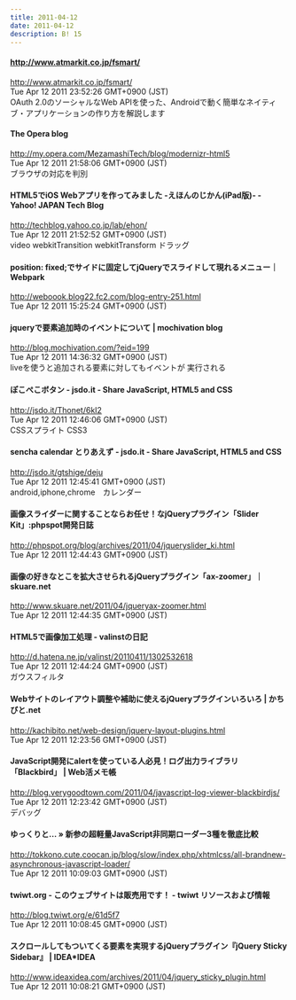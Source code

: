 ```yaml
---
title: 2011-04-12
date: 2011-04-12
description: B! 15
---
```


#### http://www.atmarkit.co.jp/fsmart/
http://www.atmarkit.co.jp/fsmart/<br>
Tue Apr 12 2011 23:52:26 GMT+0900 (JST)<br>
OAuth 2.0のソーシャルなWeb APIを使った、Androidで動く簡単なネイティブ・アプリケーションの作り方を解説します


#### The Opera blog
http://my.opera.com/MezamashiTech/blog/modernizr-html5<br>
Tue Apr 12 2011 21:58:06 GMT+0900 (JST)<br>
ブラウザの対応を判別


#### HTML5でiOS Webアプリを作ってみました -えほんのじかん(iPad版)- - Yahoo! JAPAN Tech Blog
http://techblog.yahoo.co.jp/lab/ehon/<br>
Tue Apr 12 2011 21:52:52 GMT+0900 (JST)<br>
video webkitTransition webkitTransform ドラッグ


####  position: fixed;でサイドに固定してjQueryでスライドして現れるメニュー｜Webpark
http://weboook.blog22.fc2.com/blog-entry-251.html<br>
Tue Apr 12 2011 15:25:24 GMT+0900 (JST)<br>


#### jqueryで要素追加時のイベントについて | mochivation blog
http://blog.mochivation.com/?eid=199<br>
Tue Apr 12 2011 14:36:32 GMT+0900 (JST)<br>
liveを使うと追加される要素に対してもイベントが 実行される


#### ぽこぺこボタン - jsdo.it - Share JavaScript, HTML5 and CSS
http://jsdo.it/Thonet/6kI2<br>
Tue Apr 12 2011 12:46:06 GMT+0900 (JST)<br>
CSSスプライト CSS3


#### sencha calendar とりあえず - jsdo.it - Share JavaScript, HTML5 and CSS
http://jsdo.it/gtshige/deju<br>
Tue Apr 12 2011 12:45:41 GMT+0900 (JST)<br>
android,iphone,chrome　カレンダー


#### 画像スライダーに関することならお任せ！なjQueryプラグイン「Slider Kit」:phpspot開発日誌
http://phpspot.org/blog/archives/2011/04/jqueryslider_ki.html<br>
Tue Apr 12 2011 12:44:43 GMT+0900 (JST)<br>


#### 画像の好きなとこを拡大させられるjQueryプラグイン「ax-zoomer」｜skuare.net
http://www.skuare.net/2011/04/jqueryax-zoomer.html<br>
Tue Apr 12 2011 12:44:35 GMT+0900 (JST)<br>


#### HTML5で画像加工処理 - valinstの日記
http://d.hatena.ne.jp/valinst/20110411/1302532618<br>
Tue Apr 12 2011 12:44:24 GMT+0900 (JST)<br>
ガウスフィルタ


#### Webサイトのレイアウト調整や補助に使えるjQueryプラグインいろいろ | かちびと.net
http://kachibito.net/web-design/jquery-layout-plugins.html<br>
Tue Apr 12 2011 12:23:56 GMT+0900 (JST)<br>


#### JavaScript開発にalertを使っている人必見！ログ出力ライブラリ「Blackbird」 | Web活メモ帳
http://blog.verygoodtown.com/2011/04/javascript-log-viewer-blackbirdjs/<br>
Tue Apr 12 2011 12:23:42 GMT+0900 (JST)<br>
デバッグ


#### ゆっくりと… » 新参の超軽量JavaScript非同期ローダー3種を徹底比較
http://tokkono.cute.coocan.jp/blog/slow/index.php/xhtmlcss/all-brandnew-asynchronous-javascript-loader/<br>
Tue Apr 12 2011 10:09:03 GMT+0900 (JST)<br>


#### twiwt.org - このウェブサイトは販売用です！ - twiwt リソースおよび情報
http://blog.twiwt.org/e/61d5f7<br>
Tue Apr 12 2011 10:08:45 GMT+0900 (JST)<br>


#### スクロールしてもついてくる要素を実現するjQueryプラグイン『jQuery Sticky Sidebar』 | IDEA*IDEA
http://www.ideaxidea.com/archives/2011/04/jquery_sticky_plugin.html<br>
Tue Apr 12 2011 10:08:21 GMT+0900 (JST)<br>


